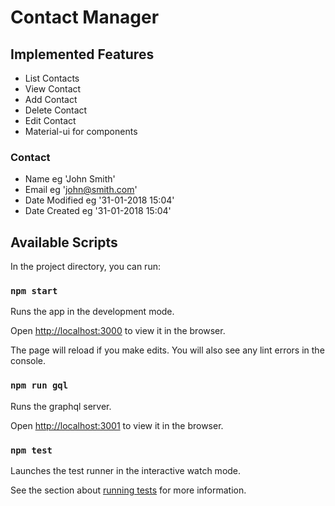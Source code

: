 # Contact Manager

## Implemented Features

- List Contacts
- View Contact
- Add Contact
- Delete Contact
- Edit Contact
- Material-ui for components

### Contact

- Name eg 'John Smith'
- Email eg 'john@smith.com'
- Date Modified eg '31-01-2018 15:04'
- Date Created eg '31-01-2018 15:04'

## Available Scripts

In the project directory, you can run:

### `npm start`

Runs the app in the development mode.

Open [http://localhost:3000](http://localhost:3000) to view it in the browser.

The page will reload if you make edits.
You will also see any lint errors in the console.

### `npm run gql`

Runs the graphql server.

Open [http://localhost:3001](http://localhost:3001) to view it in the browser.

### `npm test`

Launches the test runner in the interactive watch mode.

See the section about [running tests](https://facebook.github.io/create-react-app/docs/running-tests) for more information.
